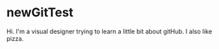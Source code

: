 # newGitTest
Hi. I'm a visual designer trying to learn a little bit about gitHub. I also like pizza.
